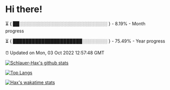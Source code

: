 # Hi there!

⏳ { ██░░░░░░░░░░░░░░░░░░░░░░░░░░░░ } - 8.19% - Month progress

⏳ { ██████████████████████░░░░░░░░ } - 75.49% - Year progress

⏰ Updated on Mon, 03 Oct 2022 12:57:48 GMT


[![Schlauer-Hax's github stats](https://github-readme-stats.vercel.app/api?username=Schlauer-Hax&show_icons=true&theme=dark&count_private=true)](https://github.com/Schlauer-Hax)


[![Top Langs](https://github-readme-stats.vercel.app/api/top-langs/?username=Schlauer-Hax&layout=compact&theme=dark)](https://github.com/Schlauer-Hax?tab=repositories)


[![Hax's wakatime stats](https://github-readme-stats.vercel.app/api/wakatime?username=Hax&theme=dark)](https://wakatime.com/@Hax)

